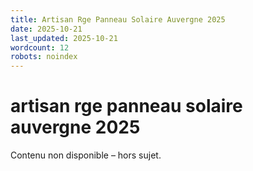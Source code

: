 ```yaml
---
title: Artisan Rge Panneau Solaire Auvergne 2025
date: 2025-10-21
last_updated: 2025-10-21
wordcount: 12
robots: noindex
---
```


# artisan rge panneau solaire auvergne 2025

Contenu non disponible – hors sujet.